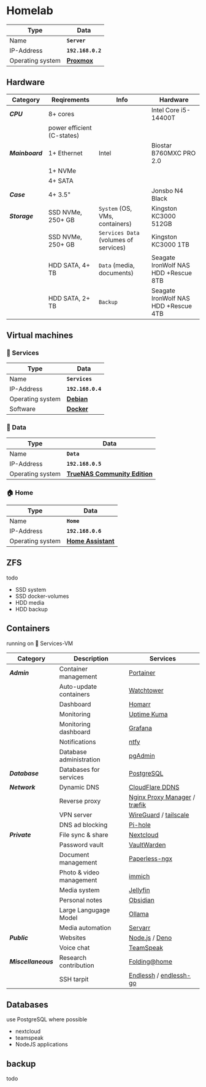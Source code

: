 # Homelab

|Type|Data|
|-|-|
|Name|**`Server`**|
|IP-Address|**`192.168.0.2`**|
|Operating system|**[Proxmox](https://proxmox.com/)**|

## Hardware

|Category|Reqirements|Info|Hardware|
|-|-|-|-|
|***CPU***|8+ cores||Intel Core i5-14400T|
||power efficient (C-states)|||
|***Mainboard***|1+ Ethernet|Intel|Biostar B760MXC PRO 2.0|
||1+ NVMe|||
||4+ SATA|||
|***Case***|4+ 3.5"||Jonsbo N4 Black|
|***Storage***|SSD NVMe, 250+ GB|`System` (OS, VMs, containers)|Kingston KC3000 512GB|
||SSD NVMe, 250+ GB|`Services Data` (volumes of services)|Kingston KC3000 1TB|
||HDD SATA, 4+ TB|`Data` (media, documents)|Seagate IronWolf NAS HDD +Rescue 8TB|
||HDD SATA, 2+ TB|`Backup`|Seagate IronWolf NAS HDD +Rescue 4TB|

## Virtual machines

### 🐋 Services

|Type|Data|
|-|-|
|Name|**`Services`**|
|IP-Address|**`192.168.0.4`**|
|Operating system|**[Debian](https://debian.org/)**|
|Software|**[Docker](https://docker.com/)**|

### 💾 Data

|Type|Data|
|-|-|
|Name|**`Data`**|
|IP-Address|**`192.168.0.5`**|
|Operating system|**[TrueNAS Community Edition](https://www.truenas.com/truenas-community-edition/)**|

### 🏠 Home

|Type|Data|
|-|-|
|Name|**`Home`**|
|IP-Address|**`192.168.0.6`**|
|Operating system|**[Home Assistant](https://home-assistant.io/)**|

## ZFS

todo

- SSD system
- SSD docker-volumes
- HDD media
- HDD backup

## Containers

running on 🐋 Services-VM

|Category|Description|Services|
|-|-|-|
|***Admin***|Container management|[Portainer](https://portainer.io/)|
||Auto-update containers|[Watchtower](https://github.com/containrrr/watchtower)|
||Dashboard|[Homarr](https://homarr.dev/)|
||Monitoring|[Uptime Kuma](https://uptime.kuma.pet/)|
||Monitoring dashboard|[Grafana](https://grafana.com/)|
||Notifications|[ntfy](https://docs.ntfy.sh/)|
||Database administration|[pgAdmin](https://www.pgadmin.org/)|
|***Database***|Databases for services|[PostgreSQL](https://www.postgresql.org/)|
|***Network***|Dynamic DNS|[CloudFlare DDNS](https://hub.docker.com/r/oznu/cloudflare-ddns)|
||Reverse proxy|[Nginx Proxy Manager](https://nginxproxymanager.com/) / [træfik](https://traefik.io/)|
||VPN server|[WireGuard](https://wireguard.com/) / [tailscale](https://tailscale.com/)|
||DNS ad blocking|[Pi-hole](https://pi-hole.net/)|
|***Private***|File sync & share|[Nextcloud](https://nextcloud.com/)|
||Password vault|[VaultWarden](https://github.com/dani-garcia/vaultwarden)|
||Document management|[Paperless-ngx](https://docs.paperless-ngx.com/)|
||Photo & video management|[immich](https://immich.app/)|
||Media system|[Jellyfin](https://jellyfin.org/)|
||Personal notes|[Obsidian](https://obsidian.md/)|
||Large Langugage Model|[Ollama](https://ollama.com/)|
||Media automation|[Servarr](https://wiki.servarr.com/)|
|***Public***|Websites|[Node.js](https://nodejs.org/) / [Deno](https://deno.com/)|
||Voice chat|[TeamSpeak](https://teamspeak.com/)|
|***Miscellaneous***|Research contribution|[Folding@home](https://foldingathome.org/)|
||SSH tarpit|[Endlessh](https://github.com/skeeto/endlessh) / [endlessh-go](https://github.com/shizunge/endlessh-go)|

## Databases

use PostgreSQL where possible

- nextcloud
- teamspeak
- NodeJS applications

## backup

todo
